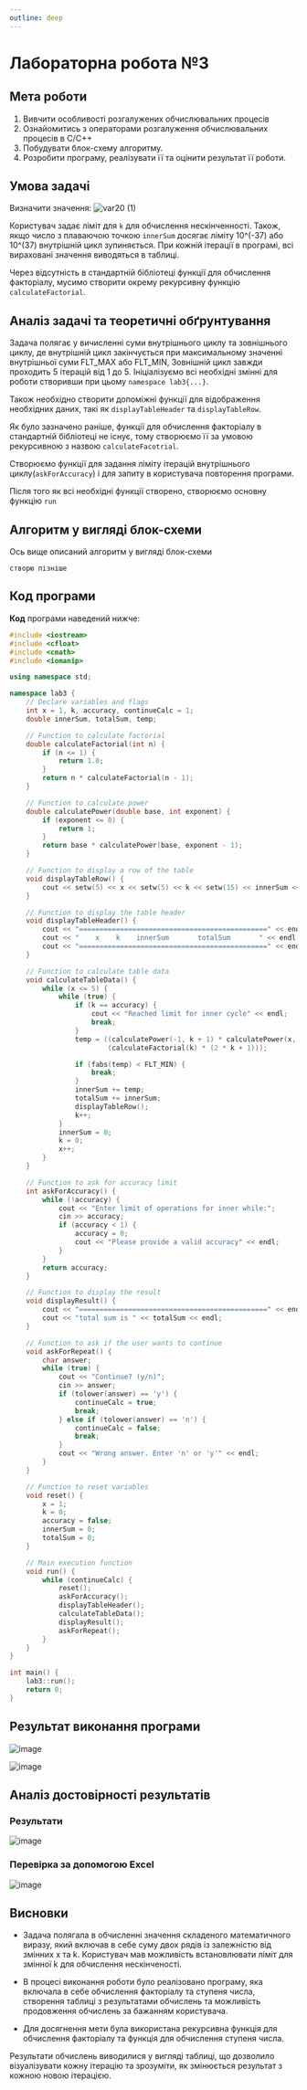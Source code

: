```yaml
---
outline: deep
---
```


# Лабораторна робота №3

## Мета роботи

1. Вивчити особливості розгалужених обчислювальних процесів
2. Ознайомитись з операторами розгалуження обчислювальних процесів в C/C++
3. Побудувати блок-схему алгоритму.
4. Розробити програму, реалізувати її та оцінити результат її роботи.

## Умова задачі

Визначити значення:
![var20 (1)](https://github.com/sinarhen/Starosivets_Labs/assets/105736826/b3a93885-ec4f-47d5-9bdc-7d32e9934da0)

Користувач задає ліміт для `k` для обчислення нескінченності. Також, якщо число з плаваючою точкою `innerSum` досягає ліміту 10^(-37) або 10^(37) внутрішній цикл зупиняється. При кожній ітерації в програмі, всі вираховані значення виводяться в таблиці.

Через відсутність в стандартній бібліотеці функції для обчислення факторіалу, мусимо створити окрему рекурсивну функцію `calculateFactorial`.

## Аналіз задачі та теоретичні обґрунтування

Задача полягає у вичисленні суми внутрішнього циклу та зовнішнього циклу, де внутрішній цикл закінчується при максимальному значенні внутрішньої суми FLT_MAX або FLT_MIN, Зовнішній цикл завжди проходить 5 ітерацій від 1 до 5. Ініціалізуємо всі необхідні змінні для роботи створивши при цьому ```namespace lab3{...}```.

Також необхідно створити допоміжні функції для відображення необхідних даних, такі як `displayTableHeader` та `displayTableRow`. 

Як було зазначено раніше, функції для обчислення факторіалу в стандартній бібліотеці не існує, тому створюємо її за умовою рекурсивною з назвою `calculateFacotrial`.  

Створюємо функції для задання ліміту ітерацій внутрішнього циклу(`askForAccuracy`) і для запиту в користувача повторення програми. 

Після того як всі необхідні функції створено, створюємо основну функцію `run`   
  
## Алгоритм у вигляді блок-схеми
Ось вище описаний алгоритм у вигляді блок-схеми

`створю пізніше`

## Код програми

**Код** програми наведений нижче:
```cpp
#include <iostream>
#include <cfloat>
#include <cmath>
#include <iomanip>

using namespace std;

namespace lab3 {
    // Declare variables and flags
    int x = 1, k, accuracy, continueCalc = 1;
    double innerSum, totalSum, temp;

    // Function to calculate factorial
    double calculateFactorial(int n) {
        if (n <= 1) {
            return 1.0;
        }
        return n * calculateFactorial(n - 1);
    }

    // Function to calculate power
    double calculatePower(double base, int exponent) {
        if (exponent <= 0) {
            return 1;
        }
        return base * calculatePower(base, exponent - 1);
    }

    // Function to display a row of the table
    void displayTableRow() {
        cout << setw(5) << x << setw(5) << k << setw(15) << innerSum << setw(15) << totalSum << endl;
    }

    // Function to display the table header
    void displayTableHeader() {
        cout << "==============================================" << endl;
        cout << "    x    k    innerSum       totalSum       " << endl;
        cout << "==============================================" << endl;
    }

    // Function to calculate table data
    void calculateTableData() {
        while (x <= 5) {
            while (true) {
                if (k == accuracy) {
                    cout << "Reached limit for inner cycle" << endl;
                    break;
                }
                temp = ((calculatePower(-1, k + 1) * calculatePower(x, 2 * k + 1)) /
                        (calculateFactorial(k) * (2 * k + 1)));

                if (fabs(temp) < FLT_MIN) {
                    break;
                }
                innerSum += temp;
                totalSum += innerSum;
                displayTableRow();
                k++;
            }
            innerSum = 0;
            k = 0;
            x++;
        }
    }

    // Function to ask for accuracy limit
    int askForAccuracy() {
        while (!accuracy) {
            cout << "Enter limit of operations for inner while:";
            cin >> accuracy;
            if (accuracy < 1) {
                accuracy = 0;
                cout << "Please provide a valid accuracy" << endl;
            }
        }
        return accuracy;
    }

    // Function to display the result
    void displayResult() {
        cout << "==============================================" << endl;
        cout << "total sum is " << totalSum << endl;
    }

    // Function to ask if the user wants to continue
    void askForRepeat() {
        char answer;
        while (true) {
            cout << "Continue? (y/n)";
            cin >> answer;
            if (tolower(answer) == 'y') {
                continueCalc = true;
                break;
            } else if (tolower(answer) == 'n') {
                continueCalc = false;
                break;
            }
            cout << "Wrong answer. Enter 'n' or 'y'" << endl;
        }
    }

    // Function to reset variables
    void reset() {
        x = 1;
        k = 0;
        accuracy = false;
        innerSum = 0;
        totalSum = 0;
    }

    // Main execution function
    void run() {
        while (continueCalc) {
            reset();
            askForAccuracy();
            displayTableHeader();
            calculateTableData();
            displayResult();
            askForRepeat();
        }
    }
}

int main() {
    lab3::run();
    return 0;
}
```

## Результат виконання програми 

![image](https://github.com/sinarhen/Starosivets_Labs/assets/105736826/1c39da92-445b-46a6-a092-eaa6bc0516cf)

![image](https://github.com/sinarhen/Starosivets_Labs/assets/105736826/3385df20-8d0f-4f56-9513-8a49197e71e7)

## Аналіз достовірності результатів

### Результати
![image](https://github.com/sinarhen/Starosivets_Labs/assets/105736826/4c8e7310-8d05-48d0-913f-751023e96be9)

### Перевірка за допомогою Excel 
![image](https://github.com/sinarhen/Starosivets_Labs/assets/105736826/7e20d8df-f995-45fc-9ded-73e92d17e6b5)


## Висновки 

- Задача полягала в обчисленні значення складеного математичного виразу, який включав в себе суму двох рядів із залежністю від змінних x та k. Користувач мав можливість встановлювати ліміт для змінної k для обчислення нескінченості.

- В процесі виконання роботи було реалізовано програму, яка включала в себе обчислення факторіалу та ступеня числа, створення таблиці з результатами обчислень та можливість продовження обчислень за бажанням користувача.

- Для досягнення мети була використана рекурсивна функція для обчислення факторіалу та функція для обчислення ступеня числа.

Результати обчислень виводилися у вигляді таблиці, що дозволило візуалізувати кожну ітерацію та зрозуміти, як змінюється результат з кожною новою ітерацією.
